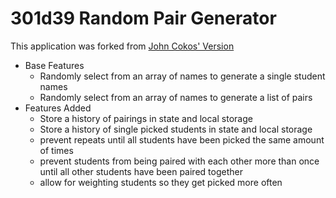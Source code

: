 # 301d39 Random Pair Generator

This application was forked from [John Cokos' Version](https://codesandbox.io/s/6ym681kr43)

- Base Features
  - Randomly select from an array of names to generate a single student names
  - Randomly select from an array of names to generate a list of pairs
- Features Added
  - Store a history of pairings in state and local storage
  - Store a history of single picked students in state and local storage
  - prevent repeats until all students have been picked the same amount of times
  - prevent students from being paired with each other more than once until all other students have been paired together
  - allow for weighting students so they get picked more often
  